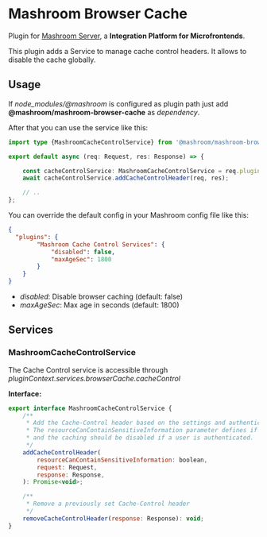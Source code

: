 
# Mashroom Browser Cache

Plugin for [Mashroom Server](https://www.mashroom-server.com), a **Integration Platform for Microfrontends**.

This plugin adds a Service to manage cache control headers. It allows to disable the cache globally.

## Usage

If *node_modules/@mashroom* is configured as plugin path just add **@mashroom/mashroom-browser-cache** as *dependency*.

After that you can use the service like this:

```ts
import type {MashroomCacheControlService} from '@mashroom/mashroom-browser-cache/type-definitions';

export default async (req: Request, res: Response) => {

    const cacheControlService: MashroomCacheControlService = req.pluginContext.services.browserCache.cacheControl;
    await cacheControlService.addCacheControlHeader(req, res);

    // ..
};
```

You can override the default config in your Mashroom config file like this:

```json
{
  "plugins": {
        "Mashroom Cache Control Services": {
            "disabled": false,
            "maxAgeSec": 1800
        }
    }
}
```
 * _disabled_: Disable browser caching (default: false)
 * _maxAgeSec_: Max age in seconds (default: 1800)

## Services

### MashroomCacheControlService

The Cache Control service is accessible through _pluginContext.services.browserCache.cacheControl_

**Interface:**

```js
export interface MashroomCacheControlService {
    /**
     * Add the Cache-Control header based on the settings and authentication status.
     * The resourceCanContainSensitiveInformation parameter defines if the resource could contain some sensitive user data
     * and the caching should be disabled if a user is authenticated.
     */
    addCacheControlHeader(
        resourceCanContainSensitiveInformation: boolean,
        request: Request,
        response: Response,
    ): Promise<void>;

    /**
     * Remove a previously set Cache-Control header
     */
    removeCacheControlHeader(response: Response): void;
}
```

